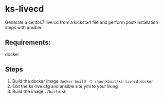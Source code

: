 # ks-livecd
Generate a centos7 live cd from a kickstart file and perform post-installation steps with ansible.

## Requirements:
docker

## Steps
1. Build the docker image
`docker build -t shawrkbait/ks-livecd docker`
2. Edit the ks-live.cfg and ansible site.yml to your liking
3. Build the image
`./build.sh`
